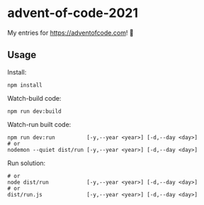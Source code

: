# advent-of-code-2021
My entries for https://adventofcode.com! 🥳

## Usage

Install:
```shell
npm install
```

Watch-build code:
```shell
npm run dev:build
```

Watch-run built code:
```shell
npm run dev:run          [-y,--year <year>] [-d,--day <day>]
# or
nodemon --quiet dist/run [-y,--year <year>] [-d,--day <day>]
```

Run solution:
```
# or
node dist/run            [-y,--year <year>] [-d,--day <day>]
# or
dist/run.js              [-y,--year <year>] [-d,--day <day>]
```
